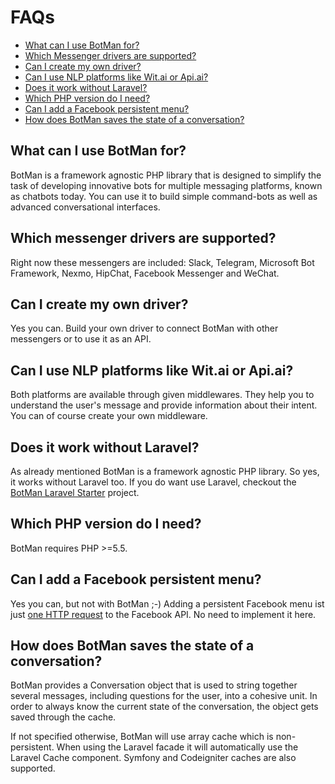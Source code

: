 # FAQs

- [What can I use BotMan for?](#what-can-i-use-botman-for)
- [Which Messenger drivers are supported?](#which-messenger-drivers-are-supported)
- [Can I create my own driver?](#can-i-create-my-own-driver)
- [Can I use NLP platforms like Wit.ai or Api.ai?](#can-i-use-nlp-platforms-like-witai-or-apiai)
- [Does it work without Laravel?](#does-it-work-without-laravel)
- [Which PHP version do I need?](#which-php-version-do-i-need)
- [Can I add a Facebook persistent menu?](#can-i-add-a-facebook-persistent-menu)
- [How does BotMan saves the state of a conversation?](#how-does-botman-saves-the-state-of-a-conversation)

 ## What can I use BotMan for?

BotMan is a framework agnostic PHP library that is designed to simplify the task of developing innovative bots for multiple messaging platforms, known as chatbots today. You can use it to build simple command-bots as well as advanced conversational interfaces. 

## Which messenger drivers are supported?

Right now these messengers are included: Slack, Telegram, Microsoft Bot Framework, Nexmo, HipChat, Facebook Messenger and WeChat.

## Can I create my own driver?

Yes you can. Build your own driver to connect BotMan with other messengers or to use it as an API.

## Can I use NLP platforms like Wit.ai or Api.ai?

Both platforms are available through given middlewares. They help you to understand the user's message and provide information about their intent. You can of course create your own middleware.

## Does it work without Laravel?

As already mentioned BotMan is a framework agnostic PHP library. So yes, it works without Laravel too. If you do want use Laravel, checkout the [BotMan Laravel Starter](https://github.com/mpociot/botman-laravel-starter) project.

## Which PHP version do I need?

BotMan requires PHP >=5.5.

## Can I add a Facebook persistent menu?

Yes you can, but not with BotMan ;-) Adding a persistent Facebook menu ist just [one HTTP request](https://developers.facebook.com/docs/messenger-platform/thread-settings/persistent-menu) to the Facebook API. No need to implement it here.

## How does BotMan saves the state of a conversation?

BotMan provides a Conversation object that is used to string together several messages, including questions for the user, into a cohesive unit. In order to always know the current state of the conversation, the object gets saved through the cache.

If not specified otherwise, BotMan will use array cache which is non-persistent. When using the Laravel facade it will automatically use the Laravel Cache component. Symfony and Codeigniter caches are also supported.